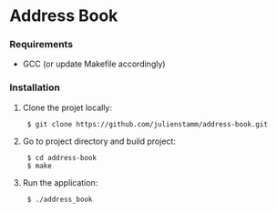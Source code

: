 # Address Book

### Requirements

- GCC (or update Makefile accordingly)

### Installation

1. Clone the projet locally:

        $ git clone https://github.com/julienstamm/address-book.git

2. Go to project directory and build project:

        $ cd address-book
        $ make

4. Run the application:

        $ ./address_book
